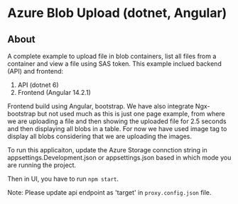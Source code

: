 
# Azure Blob Upload (dotnet, Angular)
## About
A complete example to upload file in blob containers, list all files from a container and view a file using SAS token. This example inclued backend (API) and frontend:
1. API (dotnet 6)
2. Frontend (Angular 14.2.1)

Frontend build using Angular, bootstrap. We have also integrate Ngx-bootstrap but not used much as this is just one page example, from where we are uploading a file and then showing the uploaded file for 2.5 seconds and then displaying all blobs in a table. For now we have used image tag to display all blobs considering that we are uploading the images.

To run this applicaiton, update the Azure Storage connction string in appsettings.Development.json or appsettings.json based in which mode you are running the project.

Then in UI, you have to run `npm start`.

Note: Please update api endpoint as 'target' in `proxy.config.json` file.  
